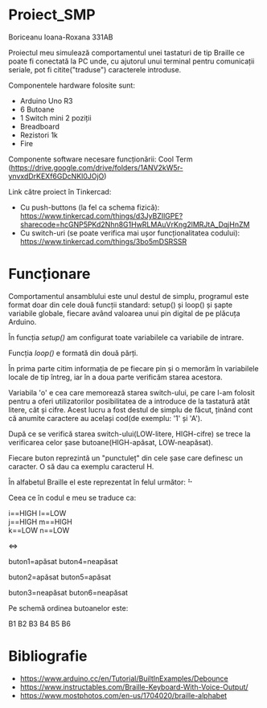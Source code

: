 # Proiect_SMP
Boriceanu Ioana-Roxana 331AB

Proiectul meu simulează comportamentul unei tastaturi de tip Braille ce poate fi conectată la PC unde, cu ajutorul unui terminal pentru comunicații seriale, pot fi citite("traduse") caracterele introduse.

Componentele hardware folosite sunt:
  - Arduino Uno R3
  - 6 Butoane
  - 1 Switch mini 2 poziții
  - Breadboard
  - Rezistori 1k
  - Fire
  
Componente software necesare funcționării: Cool Term (https://drive.google.com/drive/folders/1ANV2kW5r-ynvxdDrKEXf6GDcNKl0JOjO)
  
 Link către proiect în Tinkercad:
  - Cu push-buttons (la fel ca schema fizică): https://www.tinkercad.com/things/d3JyBZIlGPE?sharecode=hcGNP5PKd2Nhn8G1HwRLMAuVrKng2lMRJtA_DqjHnZM
  - Cu switch-uri (se poate verifica mai ușor funcționalitatea codului): https://www.tinkercad.com/things/3bo5mDSRSSR

# Funcționare
Comportamentul ansamblului este unul destul de simplu, programul este format doar din cele două funcții standard: setup() și loop() și șapte variabile globale, fiecare având valoarea unui pin digital de pe plăcuța Arduino.

În funcția *setup()* am configurat toate variabilele ca variabile de intrare.

Funcția *loop()* e formată din două părți.

În prima parte citim informația de pe fiecare pin și o memorăm în variabilele locale de tip întreg, iar în a doua parte verificăm starea acestora.

Variabila 'o' e cea care memorează starea switch-ului, pe care l-am folosit pentru a oferi utilizatorilor posibilitatea de a introduce de la tastatură atât litere, cât și cifre. Acest lucru a fost destul de simplu de făcut, ținând cont că anumite caractere au același cod(de exemplu: '1' și 'A').

După ce se verifică starea switch-ului(LOW-litere, HIGH-cifre) se trece la verificarea celor șase butoane(HIGH-apăsat, LOW-neapăsat).

Fiecare buton reprezintă un "punctuleț" din cele șase care definesc un caracter. O să dau ca exemplu caracterul H. 

În alfabetul Braille el este reprezentat în felul următor:
⠓ 

Ceea ce în codul e meu se traduce ca:

i==HIGH l==LOW            
j==HIGH m==HIGH    
k==LOW  n==LOW    

 <=>  
 
buton1=apăsat   buton4=neapăsat

buton2=apăsat   buton5=apăsat

buton3=neapăsat buton6=neapăsat


Pe schemă ordinea butoanelor este:

B1 B2 B3 B4 B5 B6


# Bibliografie
  - https://www.arduino.cc/en/Tutorial/BuiltInExamples/Debounce
  - https://www.instructables.com/Braille-Keyboard-With-Voice-Output/
  - https://www.mostphotos.com/en-us/1704020/braille-alphabet
